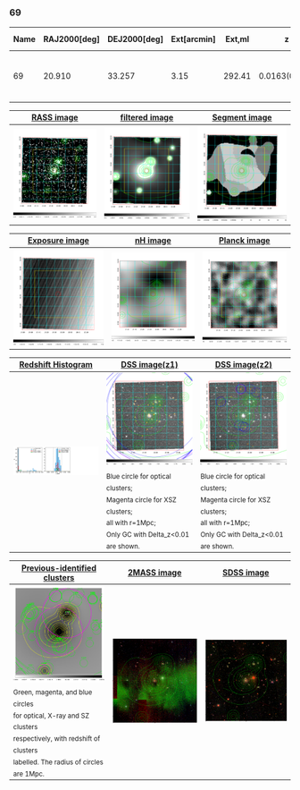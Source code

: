 <div STYLE="page-break-after: always;"></div>

### 69

|Name|RAJ2000[deg]|DEJ2000[deg] |Ext[arcmin]| Ext,ml | z | z_src| C|GC(XSZ,Delta_z<0.01)| GC(OPT,Delta_z<0.01)|GC| R_sig[arcmin] | R500[arcmin] | R500[Mpc]| CRsig[c/s] | CR500[c/s] |L500[1E44 erg/s]|F500[1E-12 erg/s/cm^2]| M500[1E14 Msun]|Tx[keV]|Cnt_sig|Beta|Rc[arcmin]|Comment|Alias|
|---|---|---|---|---|---|------|---|--------|---------|----------|---|---|---|---|---|---|---|---|---|---|---|---|---|---|
|69| 20.910| 33.257| 3.15| 292.41| 0.0163(0.005)| z1, z_xsz| B| MCXC| N| C, F20, MCXC, N, SPI, Tak, W| 32.106| 31.975| 0.637| 1.294(0.087)| 1.293(0.086)| 0.123(0.005)| 20.574(0.785)| 0.75(0.01)| 1.80(0.02)| 602.1| 0.517(-0.010+0.013)| 2.435(-0.198+0.243)| -| k391|

|[RASS image](../image/69/69_img.pdf)|[filtered image](../image/69/69_fil.pdf)|[Segment image](../image/69/69_seg.pdf)|
|-------------------|--------------------|-------------------|
| <img src="../image/69/69_img.png" width="300">  | <img src="../image/69/69_fil.png" width="300">   | <img src="../image/69/69_seg.png" width="300">  |

|[Exposure image](../image/69/69_mex.pdf)| [nH image](../image/69/69_nh.pdf)| [Planck image](../image/69/69_p.pdf)|
|-------------------|--------------------|-------------------|
|<img src="../image/69/69_mex.png" width="300">   | <img src="../image/69/69_nh.png" width="300">    | <img src="../image/69/69_p.png" width="300"> |

|[Redshift Histogram](../image/69/69_zg.pdf) | [DSS image(z1)](../image/69/69_dss_z1.pdf)      |  [DSS image(z2)](../image/69/69_dss_z2.pdf)    |
|-------------------|--------------------|-------------------|
|<img src="../image/69/69_zg.png" width="300"> |<img src="../image/69/69_dss_z1.png" width="300"> <sub><br>Blue circle for optical clusters; <br>Magenta circle for XSZ clusters; <br>all with r=1Mpc; <br>Only GC with Delta_z<0.01 are shown. </sub>| <img src="../image/69/69_dss_z2.png" width="300"><sub><br>Blue circle for optical clusters; <br>Magenta circle for XSZ clusters; <br>all with r=1Mpc; <br>Only GC with Delta_z<0.01 are shown. </sub> |

|[Previous-identified clusters](../image/69/69_gc.pdf) | [2MASS image](../image/69/69_2mass.pdf)      |[SDSS image](../image/69/69_sdss.pdf)   |
|-------------------|-------------------|-------------------|
|<img src=../image/69/69_gc.png width="300"> <br><sub>Green, magenta, and blue circles <br>for optical, X-ray and SZ clusters <br>respectively, with redshift of clusters <br>labelled. The radius of circles <br>are 1Mpc.</sub>|<img src="../image/69/69_2mass.png" width="300">  | <img src="../image/69/69_sdss.png" width="300">  |




